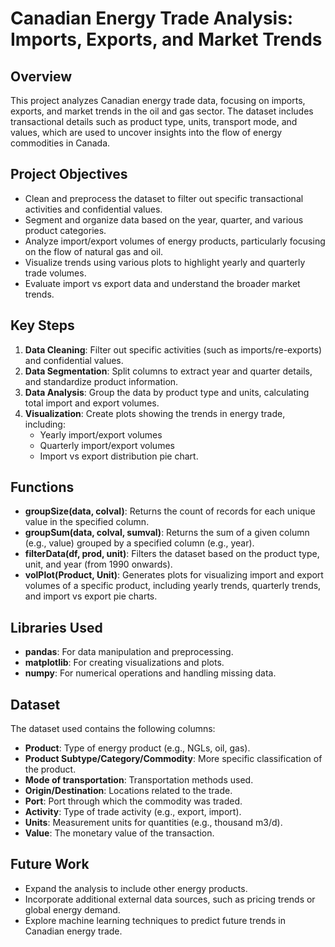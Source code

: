 # Canadian Energy Trade Analysis: Imports, Exports, and Market Trends

## Overview
This project analyzes Canadian energy trade data, focusing on imports, exports, and market trends in the oil and gas sector. The dataset includes transactional details such as product type, units, transport mode, and values, which are used to uncover insights into the flow of energy commodities in Canada.

## Project Objectives
- Clean and preprocess the dataset to filter out specific transactional activities and confidential values.
- Segment and organize data based on the year, quarter, and various product categories.
- Analyze import/export volumes of energy products, particularly focusing on the flow of natural gas and oil.
- Visualize trends using various plots to highlight yearly and quarterly trade volumes.
- Evaluate import vs export data and understand the broader market trends.

## Key Steps
1. **Data Cleaning**: Filter out specific activities (such as imports/re-exports) and confidential values.
2. **Data Segmentation**: Split columns to extract year and quarter details, and standardize product information.
3. **Data Analysis**: Group the data by product type and units, calculating total import and export volumes.
4. **Visualization**: Create plots showing the trends in energy trade, including:
   - Yearly import/export volumes
   - Quarterly import/export volumes
   - Import vs export distribution pie chart.

## Functions
- **groupSize(data, colval)**: Returns the count of records for each unique value in the specified column.
- **groupSum(data, colval, sumval)**: Returns the sum of a given column (e.g., value) grouped by a specified column (e.g., year).
- **filterData(df, prod, unit)**: Filters the dataset based on the product type, unit, and year (from 1990 onwards).
- **volPlot(Product, Unit)**: Generates plots for visualizing import and export volumes of a specific product, including yearly trends, quarterly trends, and import vs export pie charts.

## Libraries Used
- **pandas**: For data manipulation and preprocessing.
- **matplotlib**: For creating visualizations and plots.
- **numpy**: For numerical operations and handling missing data.

## Dataset
The dataset used contains the following columns:
- **Product**: Type of energy product (e.g., NGLs, oil, gas).
- **Product Subtype/Category/Commodity**: More specific classification of the product.
- **Mode of transportation**: Transportation methods used.
- **Origin/Destination**: Locations related to the trade.
- **Port**: Port through which the commodity was traded.
- **Activity**: Type of trade activity (e.g., export, import).
- **Units**: Measurement units for quantities (e.g., thousand m3/d).
- **Value**: The monetary value of the transaction.

## Future Work
- Expand the analysis to include other energy products.
- Incorporate additional external data sources, such as pricing trends or global energy demand.
- Explore machine learning techniques to predict future trends in Canadian energy trade.
